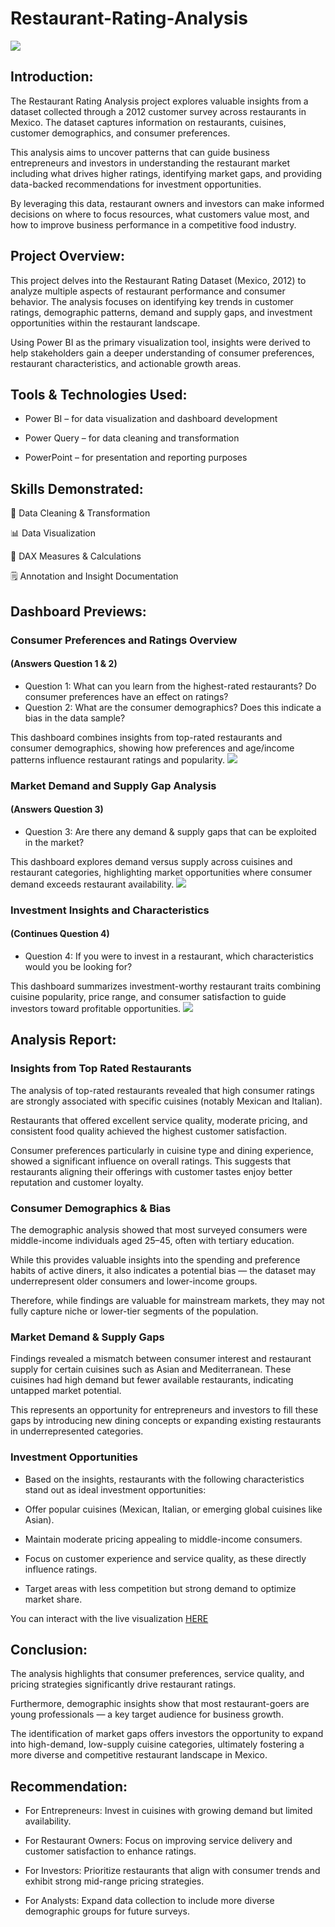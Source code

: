 # Restaurant-Rating-Analysis

![](https://github.com/dunsinbridget-001/Restaurant-Rating-Analysis/blob/main/COVER%20IMAGE%20(RESTAURANT%20RATING).png)

## Introduction:

The Restaurant Rating Analysis project explores valuable insights from a dataset collected through a 2012 customer survey across restaurants in Mexico. The dataset captures information on restaurants, cuisines, customer demographics, and consumer preferences.

This analysis aims to uncover patterns that can guide business entrepreneurs and investors in understanding the restaurant market including what drives higher ratings, identifying market gaps, and providing data-backed recommendations for investment opportunities.

By leveraging this data, restaurant owners and investors can make informed decisions on where to focus resources, what customers value most, and how to improve business performance in a competitive food industry.

## Project Overview:

This project delves into the Restaurant Rating Dataset (Mexico, 2012) to analyze multiple aspects of restaurant performance and consumer behavior. The analysis focuses on identifying key trends in customer ratings, demographic patterns, demand and supply gaps, and investment opportunities within the restaurant landscape.

Using Power BI as the primary visualization tool, insights were derived to help stakeholders gain a deeper understanding of consumer preferences, restaurant characteristics, and actionable growth areas.

## Tools & Technologies Used:

- Power BI – for data visualization and dashboard development

- Power Query – for data cleaning and transformation

- PowerPoint – for presentation and reporting purposes

## Skills Demonstrated:

🧹 Data Cleaning & Transformation

📊 Data Visualization

🧮 DAX Measures & Calculations

🗒️ Annotation and Insight Documentation

## Dashboard Previews:

### Consumer Preferences and Ratings Overview
#### (Answers Question 1 & 2)

- Question 1: What can you learn from the highest-rated restaurants? Do consumer preferences have an effect on ratings?
- Question 2: What are the consumer demographics? Does this indicate a bias in the data sample?

This dashboard combines insights from top-rated restaurants and consumer demographics, showing how preferences and age/income patterns influence restaurant ratings and popularity.
![](https://github.com/dunsinbridget-001/Restaurant-Rating-Analysis/blob/main/Consumer%20Preferences%20and%20Ratings%20Overview.png)

### Market Demand and Supply Gap Analysis
#### (Answers Question 3)

- Question 3: Are there any demand & supply gaps that can be exploited in the market?

This dashboard explores demand versus supply across cuisines and restaurant categories, highlighting market opportunities where consumer demand exceeds restaurant availability.
![](https://github.com/dunsinbridget-001/Restaurant-Rating-Analysis/blob/main/Market%20Demand%20and%20Supply%20Gap%20Analysis.png)

### Investment Insights and Characteristics
#### (Continues Question 4)

- Question 4: If you were to invest in a restaurant, which characteristics would you be looking for?

This dashboard summarizes investment-worthy restaurant traits combining cuisine popularity, price range, and consumer satisfaction to guide investors toward profitable opportunities.
![](https://github.com/dunsinbridget-001/Restaurant-Rating-Analysis/blob/main/Investment%20Insights%20and%20Characteristics.png)

## Analysis Report:

### Insights from Top Rated Restaurants

The analysis of top-rated restaurants revealed that high consumer ratings are strongly associated with specific cuisines (notably Mexican and Italian).

Restaurants that offered excellent service quality, moderate pricing, and consistent food quality achieved the highest customer satisfaction.

Consumer preferences particularly in cuisine type and dining experience, showed a significant influence on overall ratings. This suggests that restaurants aligning their offerings with customer tastes enjoy better reputation and customer loyalty.

### Consumer Demographics & Bias

The demographic analysis showed that most surveyed consumers were middle-income individuals aged 25–45, often with tertiary education. 

While this provides valuable insights into the spending and preference habits of active diners, it also indicates a potential bias — the dataset may underrepresent older consumers and lower-income groups.

Therefore, while findings are valuable for mainstream markets, they may not fully capture niche or lower-tier segments of the population.

### Market Demand & Supply Gaps

Findings revealed a mismatch between consumer interest and restaurant supply for certain cuisines such as Asian and Mediterranean. These cuisines had high demand but fewer available restaurants, indicating untapped market potential.

This represents an opportunity for entrepreneurs and investors to fill these gaps by introducing new dining concepts or expanding existing restaurants in underrepresented categories.

### Investment Opportunities

- Based on the insights, restaurants with the following characteristics stand out as ideal investment opportunities:

- Offer popular cuisines (Mexican, Italian, or emerging global cuisines like Asian).

- Maintain moderate pricing appealing to middle-income consumers.

- Focus on customer experience and service quality, as these directly influence ratings.

- Target areas with less competition but strong demand to optimize market share.

You can interact with the live visualization [HERE](https://app.powerbi.com/groups/me/reports/2a91cb90-d2e0-4ff7-bbe1-d466607e2b06/f62edf61034e2099ad40?experience=power-bi)


## Conclusion: 

The analysis highlights that consumer preferences, service quality, and pricing strategies significantly drive restaurant ratings.

Furthermore, demographic insights show that most restaurant-goers are young professionals — a key target audience for business growth.

The identification of market gaps offers investors the opportunity to expand into high-demand, low-supply cuisine categories, ultimately fostering a more diverse and competitive restaurant landscape in Mexico.

## Recommendation:

- For Entrepreneurs: Invest in cuisines with growing demand but limited availability.

- For Restaurant Owners: Focus on improving service delivery and customer satisfaction to enhance ratings.

- For Investors: Prioritize restaurants that align with consumer trends and exhibit strong mid-range pricing strategies.

- For Analysts: Expand data collection to include more diverse demographic groups for future surveys.
